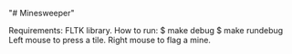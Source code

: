 "# Minesweeper" 

Requirements: FLTK library.
How to run: $ make debug
            $ make rundebug
Left mouse to press a tile. Right mouse to flag a mine.
